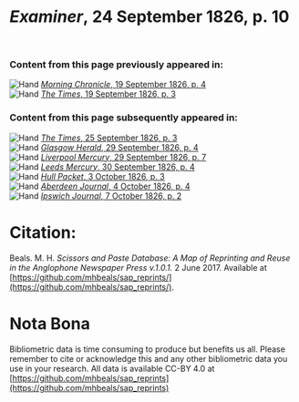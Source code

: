 # *Examiner*, 24 September 1826, p. 10  
  
### Content from this page previously appeared in:  
![Hand](http://scissorsandpaste.net/wp-content/uploads/2017/06/smallhandpointer.png) [*Morning Chronicle*, 19 September 1826, p. 4](https://mhbeals.github.io/sap_html/Morning-Chronicle/Morning-Chronicle-19-September-1826-p-4)  
![Hand](http://scissorsandpaste.net/wp-content/uploads/2017/06/smallhandpointer.png) [*The Times*, 19 September 1826, p. 3](https://mhbeals.github.io/sap_html/The-Times/The-Times-19-September-1826-p-3)  
  
### Content from this page subsequently appeared in:  
![Hand](http://scissorsandpaste.net/wp-content/uploads/2017/06/smallhandpointer.png) [*The Times*, 25 September 1826, p. 3](https://mhbeals.github.io/sap_html/The-Times/The-Times-25-September-1826-p-3)  
![Hand](http://scissorsandpaste.net/wp-content/uploads/2017/06/smallhandpointer.png) [*Glasgow Herald*, 29 September 1826, p. 4](https://mhbeals.github.io/sap_html/Glasgow-Herald/Glasgow-Herald-29-September-1826-p-4)  
![Hand](http://scissorsandpaste.net/wp-content/uploads/2017/06/smallhandpointer.png) [*Liverpool Mercury*, 29 September 1826, p. 7](https://mhbeals.github.io/sap_html/Liverpool-Mercury/Liverpool-Mercury-29-September-1826-p-7)  
![Hand](http://scissorsandpaste.net/wp-content/uploads/2017/06/smallhandpointer.png) [*Leeds Mercury*, 30 September 1826, p. 4](https://mhbeals.github.io/sap_html/Leeds-Mercury/Leeds-Mercury-30-September-1826-p-4)  
![Hand](http://scissorsandpaste.net/wp-content/uploads/2017/06/smallhandpointer.png) [*Hull Packet*, 3 October 1826, p. 3](https://mhbeals.github.io/sap_html/Hull-Packet/Hull-Packet-3-October-1826-p-3)  
![Hand](http://scissorsandpaste.net/wp-content/uploads/2017/06/smallhandpointer.png) [*Aberdeen Journal*, 4 October 1826, p. 4](https://mhbeals.github.io/sap_html/Aberdeen-Journal/Aberdeen-Journal-4-October-1826-p-4)  
![Hand](http://scissorsandpaste.net/wp-content/uploads/2017/06/smallhandpointer.png) [*Ipswich Journal*, 7 October 1826, p. 2](https://mhbeals.github.io/sap_html/Ipswich-Journal/Ipswich-Journal-7-October-1826-p-2)  


# Citation: 

Beals. M. H. *Scissors and Paste Database: A Map of Reprinting and Reuse in the Anglophone Newspaper Press v.1.0.1.* 2 June 2017. Available at [https://github.com/mhbeals/sap_reprints/](https://github.com/mhbeals/sap_reprints/). 

# Nota Bona

Bibliometric data is time consuming to produce but benefits us all. Please remember to cite or acknowledge this and any other bibliometric data you use in your research. All data is available CC-BY 4.0 at [https://github.com/mhbeals/sap_reprints](https://github.com/mhbeals/sap_reprints)